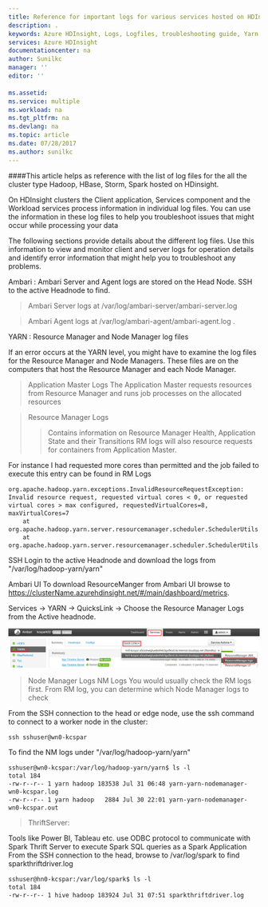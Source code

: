 ```yaml
---
title: Reference for important logs for various services hosted on HDInsight | Microsoft Docs
description: .
keywords: Azure HDInsight, Logs, Logfiles, troubleshooting guide, Yarn logs
services: Azure HDInsight
documentationcenter: na
author: Sunilkc
manager: ''
editor: ''

ms.assetid:
ms.service: multiple
ms.workload: na
ms.tgt_pltfrm: na
ms.devlang: na
ms.topic: article
ms.date: 07/28/2017
ms.author: sunilkc
---
```


####This article helps as reference with the list of log files for the all the cluster type Hadoop, HBase, Storm, Spark hosted on HDinsight.

On HDInsight clusters the Client application, Services component and the Workload services process information in individual log files.
You can use the information in these log files to help you troubleshoot issues that might occur while processing your data

The following sections provide details about the different log files. Use this information to view and monitor client and server logs for operation details and identify error information that might help you to troubleshoot any problems.

Ambari :
Ambari Server and Agent logs are stored on the Head Node.
SSH to the active Headnode to find.

>Ambari Server logs at /var/log/ambari-server/ambari-server.log

>Ambari Agent logs  at /var/log/ambari-agent/ambari-agent.log .

YARN : Resource Manager and Node Manager log files

If an error occurs at the YARN level, you might have to examine the log files for the Resource Manager and Node Managers.
These files are on the computers that host the Resource Manager and each Node Manager.

> Application Master Logs
The Application Master requests resources from Resource Manager and runs job processes on the allocated resources

> Resource Manager Logs
>> Contains information on Resource Manager Health, Application State and their Transitions
>> RM logs will also resource requests for containers from Application Master.

For instance I had requested more cores than permitted and the job failed to execute this entry can be found in RM Logs
~~~~
org.apache.hadoop.yarn.exceptions.InvalidResourceRequestException: Invalid resource request, requested virtual cores < 0, or requested virtual cores > max configured, requestedVirtualCores=8, maxVirtualCores=7
	at org.apache.hadoop.yarn.server.resourcemanager.scheduler.SchedulerUtils.validateResourceRequest(SchedulerUtils.java:274)
	at org.apache.hadoop.yarn.server.resourcemanager.scheduler.SchedulerUtils.normalizeAndValidateRequest(SchedulerUtils.java:234)
~~~~
SSH
Login to the active Headnode and download the logs from "/var/log/hadoop-yarn/yarn"

Ambari UI
To download ResourceManger from Ambari UI browse to https://clusterName.azurehdinsight.net/#/main/dashboard/metrics.

Services -> YARN -> QuicksLink -> Choose the Resource Manager Logs from the Active headnode.

![Alt text](media/logfiles-list-hdinsight/image01.png)


> Node Manager Logs
 NM Logs
You would usually check the RM logs first. From RM log, you can determine which Node Manager logs to check

From the SSH connection to the head or edge node, use the ssh command to connect to a worker node in the cluster:
~~~~
ssh sshuser@wn0-kcspar
~~~~

To find the NM logs under "/var/log/hadoop-yarn/yarn"

~~~~
sshuser@wn0-kcspar:/var/log/hadoop-yarn/yarn$ ls -l
total 184
-rw-r--r-- 1 yarn hadoop 183538 Jul 31 06:48 yarn-yarn-nodemanager-wn0-kcspar.log
-rw-r--r-- 1 yarn hadoop   2884 Jul 30 22:01 yarn-yarn-nodemanager-wn0-kcspar.out
~~~~


>ThriftServer:

Tools like Power BI, Tableau etc. use ODBC protocol to communicate with Spark Thrift Server to execute Spark SQL queries as a Spark Application
From the SSH connection to the head, browse to /var/log/spark to find sparkthriftdriver.log
~~~~
sshuser@hn0-kcspar:/var/log/spark$ ls -l
total 184
-rw-r--r-- 1 hive hadoop 183924 Jul 31 07:51 sparkthriftdriver.log
~~~~